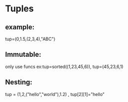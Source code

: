 <h1> Tuples
    <h2>example:</h1> tup=(0,1.5,(2,3,4),"ABC")
    <h2>Immutable:</h1> only use funcs ex:tup=sorted((1,23,45,6)), tup=(45,23,6,1)
    <h2>Nesting:</h1> tup = (1,2,("hello","world"),1.2) , tup[2][1]="hello"
    
